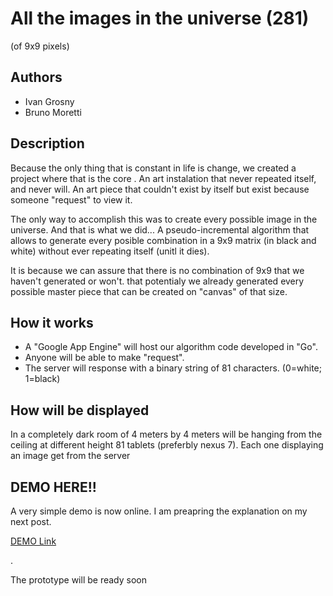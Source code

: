 # All the images in the universe (281)
(of 9x9 pixels)

## Authors
- Ivan Grosny
- Bruno Moretti

## Description
Because the only thing that is constant in life is change, we created a project where that is the core . An art instalation that never repeated itself, and never will.
An art piece that couldn't exist by itself but exist because someone "request" to view it.

The only way to accomplish this was to create every possible image in the universe. And that is what we did... A pseudo-incremental algorithm that allows to generate every posible combination in a 9x9 matrix (in black and white) without ever repeating itself (unitl it dies).

It is because we can assure that there is no combination of 9x9 that we haven't generated or won't. that potentialy we already generated every possible master piece that can be created on "canvas" of that size.

## How it works

- A "Google App Engine" will host our algorithm code developed in "Go". 
- Anyone will be able to make "request".
- The server will response with a binary string of 81 characters. (0=white; 1=black)


## How will be displayed
In a completely dark room of 4 meters by 4 meters will be hanging from the ceiling at different height 81 tablets (preferbly nexus 7). Each one displaying an image get from the server



## DEMO HERE!! 
A very simple demo is now online. I am preapring the explanation on my next post.

[DEMO Link](http://www.codellage.com "DEMO Link")

.

The prototype will be ready soon

